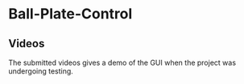 # Ball-Plate-Control
## Videos
The submitted videos gives a demo of the GUI when the project was undergoing testing. 
